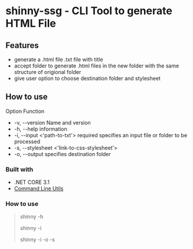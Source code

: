 # shinny-ssg  - CLI Tool to generate HTML File
## Features
* generate a .html file .txt file with title
* accept folder to generate .html files in the new folder with the same structure of origional folder
* give user option to choose destination folder and stylesheet 

## How to use

Option	Function
* -v, --version	Name and version
* -h, --help information
* -i, --input <'path-to-txt'> required	specifies an input file or folder to be processed
* -s, --stylesheet <'link-to-css-stylesheet'>	
* -o, --output specifies destination folder 

### Built with
* .NET CORE 3.1
* [Command Line Utils](https://github.com/natemcmaster/CommandLineUtils)

### How to use 
> shinny -h 
> 
> shinny -i <filePath> 
>
> shinny -i <path> -o <folder apth> -s <stylesheet link>
  
